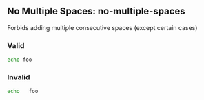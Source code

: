## No Multiple Spaces: no-multiple-spaces

Forbids adding multiple consecutive spaces (except certain cases)

### Valid

```sh
echo foo
```

### Invalid

```sh
echo   foo
```
